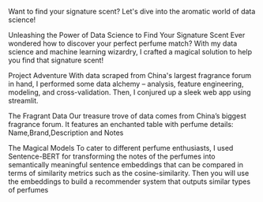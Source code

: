 Want to find your signature scent? 
Let's dive into the aromatic world of data science!

Unleashing the Power of Data Science to Find Your Signature Scent
Ever wondered how to discover your perfect perfume match?
With my data science and machine learning wizardry, I crafted a magical solution to help you find that signature scent!

Project Adventure
With data scraped from China's largest fragrance forum in hand, I performed some data alchemy – analysis, feature engineering, modeling, and cross-validation.
Then, I conjured up a sleek web app using streamlit.

The Fragrant Data
Our treasure trove of data comes from China’s biggest fragrance forum. 
It features an enchanted table with perfume details: Name,Brand,Description and Notes

The Magical Models
To cater to different perfume enthusiasts, I used Sentence-BERT for transforming the notes of the perfumes into semantically meaningful sentence embeddings that can be compared in terms of similarity metrics such as the cosine-similarity. Then you will use the embeddings to build a recommender system that outputs similar types of perfumes

